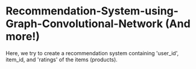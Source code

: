 # Recommendation-System-using-Graph-Convolutional-Network (And more!)
Here, we try to create a recommendation system containing 'user_id', item_id, and 'ratings' of the items (products).
